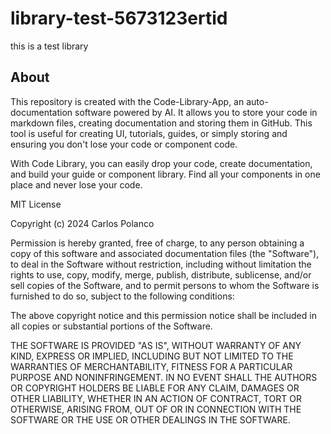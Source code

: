 
# library-test-5673123ertid

this is a test library

## About

This repository is created with the Code-Library-App, an auto-documentation software powered by AI. It allows you to store your code in markdown files, creating documentation and storing them in GitHub. This tool is useful for creating UI, tutorials, guides, or simply storing and ensuring you don't lose your code or component code.

With Code Library, you can easily drop your code, create documentation, and build your guide or component library. Find all your components in one place and never lose your code.

MIT License

Copyright (c) 2024 Carlos Polanco

Permission is hereby granted, free of charge, to any person obtaining a copy
of this software and associated documentation files (the "Software"), to deal
in the Software without restriction, including without limitation the rights
to use, copy, modify, merge, publish, distribute, sublicense, and/or sell
copies of the Software, and to permit persons to whom the Software is
furnished to do so, subject to the following conditions:

The above copyright notice and this permission notice shall be included in all
copies or substantial portions of the Software.

THE SOFTWARE IS PROVIDED "AS IS", WITHOUT WARRANTY OF ANY KIND, EXPRESS OR
IMPLIED, INCLUDING BUT NOT LIMITED TO THE WARRANTIES OF MERCHANTABILITY,
FITNESS FOR A PARTICULAR PURPOSE AND NONINFRINGEMENT. IN NO EVENT SHALL THE
AUTHORS OR COPYRIGHT HOLDERS BE LIABLE FOR ANY CLAIM, DAMAGES OR OTHER
LIABILITY, WHETHER IN AN ACTION OF CONTRACT, TORT OR OTHERWISE, ARISING FROM,
OUT OF OR IN CONNECTION WITH THE SOFTWARE OR THE USE OR OTHER DEALINGS IN THE
SOFTWARE.
